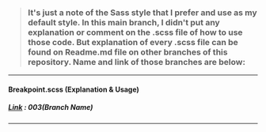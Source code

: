 > ### It's just a note of the Sass style that I prefer and use as my default style. In this main branch, I didn't put any explanation or comment on the **.scss** file of how to use those code. But explanation of every .scss file can be found on Readme.md file on other branches of this repository. Name and link of those branches are below:

---

#### Breakpoint.scss (Explanation & Usage) <br/>
##### [Link](https://github.com/Rasaf-Ibrahim/Sass--Boilerplates/tree/003) : 003(Branch Name)<br/>

---
